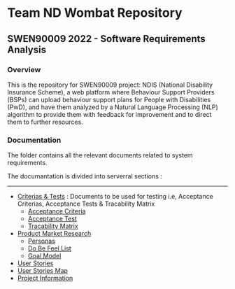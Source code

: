 # Team ND Wombat Repository

## SWEN90009 2022 - Software Requirements Analysis

### Overview
This is the repository for SWEN90009 project: NDIS (National Disability Insurance Scheme), a web platform where Behaviour Support Providers (BSPs) can upload behaviour support plans for People with Disabilities (PwD), and have them analyzed by a Natural Language Processing (NLP) algorithm to provide them with feedback for improvement and to direct them to further resources.


### Documentation
The folder contains all the relevant documents related to system requirements.    
  
The documantation is divided into serverral sections : 
***
* [Criterias & Tests](docs/Criterias%20&%20Tests/) : Documents to be used for testing i.e, Acceptance Criterias, Acceptance Tests & Tracability Matrix
    * [Acceptance Criteria](docs/Criterias%20&%20Tests//Acceptance%20Criteria.pdf)
    * [Acceptance Test](docs/Criterias%20&%20Tests/Acceptance%20Test.pdf)
    * [Tracability Matrix](docs/Criterias%20&%20Tests//Tracability%20Matrix.pdf)
* [Product Market Research](docs/Product%20Market%20Research/)
    * [Personas](docs/Product%20Market%20Research/Personas)
    * [Do Be Feel List](docs/Product%20Market%20Research/Do_Be_List.pdf)
    * [Goal Model](docs/Product%20Market%20Research/Goal_Model.pdf)
* [User Stories](docs/User%20Stories/User%20Stories%20Map.pdf)
* [User Stories Map](docs/User%20Stories/User%20Stories.pdf)
* [Project Information](docs/Project%20Information.pdf)
